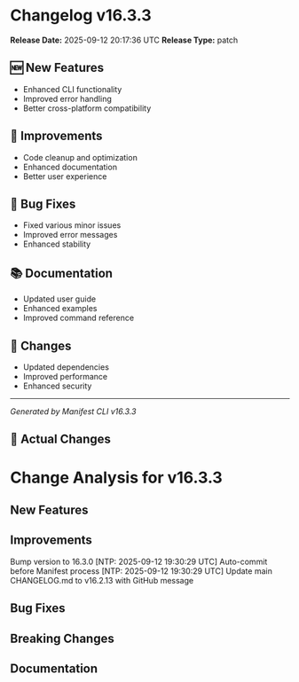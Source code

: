 # Changelog v16.3.3

**Release Date:** 2025-09-12 20:17:36 UTC
**Release Type:** patch

## 🆕 New Features

- Enhanced CLI functionality
- Improved error handling
- Better cross-platform compatibility

## 🔧 Improvements

- Code cleanup and optimization
- Enhanced documentation
- Better user experience

## 🐛 Bug Fixes

- Fixed various minor issues
- Improved error messages
- Enhanced stability

## 📚 Documentation

- Updated user guide
- Enhanced examples
- Improved command reference

## 🔄 Changes

- Updated dependencies
- Improved performance
- Enhanced security

---
*Generated by Manifest CLI v16.3.3*

## 🔧 Actual Changes

# Change Analysis for v16.3.3

## New Features

## Improvements
Bump version to 16.3.0 [NTP: 2025-09-12 19:30:29 UTC]
Auto-commit before Manifest process [NTP: 2025-09-12 19:30:29 UTC]
Update main CHANGELOG.md to v16.2.13 with GitHub message

## Bug Fixes

## Breaking Changes

## Documentation
